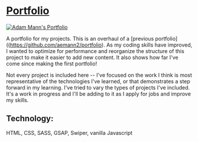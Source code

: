 # [Portfolio](https://aemann2.github.io/portfolio/)

<a href="https://aemann2.github.io/portfolio/" target="_blank"><img src='https://user-images.githubusercontent.com/68879246/117073761-3b76db00-ace7-11eb-8b54-150bc5596e95.png' alt="Adam Mann's Portfolio"></a>

A portfolio for my projects. This is an overhaul of a [previous portfolio]((https://github.com/aemann2/portfolio). As my coding skills have improved, I wanted to optimize for performance and reorganize the structure of this project to make it easier to add new content. It also shows how far I've come since making the first portfolio!

Not every project is included here -- I've focused on the work I think is most representative of the technologies I've learned, or that demonstrates a step forward in my learning. I've tried to vary the types of projects I've included. It's a work in progress and I'll be adding to it as I apply for jobs and improve my skills.

## Technology:

HTML, CSS, SASS, GSAP, Swiper, vanilla Javascript
